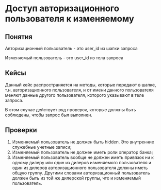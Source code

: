 # Доступ авторизационного пользователя к изменяемому

## Понятия
Авторизационный пользователь - это user_id из шапки запроса

Изменяемый пользователь - это user_id из тела запроса

## Кейсы
Данный кейс распространяется на методы, которые передают в шапке, т.н. авторизационного пользователя, и от имени данного пользователя меняют данные другого пользователя, которого указывают в теле запроса.

В этом случае действует ряд проверок, которые должны быть соблюдены, чтобы запрос был выполнен.

## Проверки

1. Изменяемый пользователь не должен быть hidden. Это внутренние служебные учетные записи;
1. Изменяемый пользователь не должен иметь роли оператор банка;
1. Изменяемый пользователь вообще не должен иметь привязок ни к одному дилеру или один из дилеров изменяемого пользователя и один из дилеров авторизационного пользователя должны иметь общую группу. Другими словами авторизационный пользователь должен быть из той же дилерской группы, что и изменяемый пользователь.
